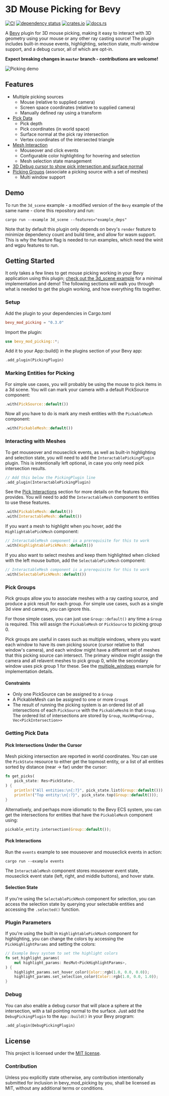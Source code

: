# 3D Mouse Picking for Bevy

[![CI](https://img.shields.io/github/workflow/status/aevyrie/bevy_mod_picking/Continuous%20integration/master)](https://github.com/aevyrie/bevy_mod_picking/actions?query=workflow%3A%22Continuous+integration%22+branch%3Amaster)
[![dependency status](https://deps.rs/repo/github/aevyrie/bevy_mod_picking/status.svg)](https://deps.rs/repo/github/aevyrie/bevy_mod_picking)
[![crates.io](https://img.shields.io/crates/v/bevy_mod_picking)](https://crates.io/crates/bevy_mod_picking)
[![docs.rs](https://docs.rs/bevy_mod_picking/badge.svg)](https://docs.rs/bevy_mod_picking)

A [Bevy](https://github.com/bevyengine/bevy) plugin for 3D mouse picking, making it easy to interact with 3D geometry using your mouse or any other ray casting source! The plugin includes built-in mouse events, highlighting, selection state, multi-window support, and a debug cursor, all of which are opt-in.

**Expect breaking changes in `master` branch - contributions are welcome!**

![Picking demo](https://raw.githubusercontent.com/aevyrie/bevy_mod_picking/master/docs/picking_demo.webp)

## Features
* Multiple picking sources
    * Mouse (relative to supplied camera)
    * Screen space coordinates (relative to supplied camera)
    * Manually defined ray using a transform
* [Pick Data](#getting-pick-data)
    * Pick depth
    * Pick coordinates (in world space)
    * Surface normal at the pick ray intersection
    * Vertex coordinates of the intersected triangle
* [Mesh Interaction](#interacting-with-meshes)
    * Mouseover and click events
    * Configurable color highlighting for hovering and selection
    * Mesh selection state management
* [3D Debug cursor to show pick intersection and surface normal](#debug)
* [Picking Groups](#pick-groups) (associate a picking source with a set of meshes)
    * Multi window support

## Demo

To run the `3d_scene` example - a modified version of the `Bevy` example of the same name - clone this repository and run:

```console
cargo run --example 3d_scene --features="example_deps"
```

Note that by default this plugin only depends on bevy's `render` feature to minimize dependency count and build time, and allow for wasm support. This is why the feature flag is needed to run examples, which need the winit and wgpu features to run.

## Getting Started

It only takes a few lines to get mouse picking working in your Bevy application using this plugin; [check out the 3d_scene example](https://github.com/aevyrie/bevy_mod_picking/blob/master/examples/3d_scene.rs) for a minimal implementation and demo! The following sections will walk you through what is needed to get the plugin working, and how everything fits together.

### Setup

Add the plugin to your dependencies in Cargo.toml

```toml
bevy_mod_picking = "0.3.0"
```

Import the plugin:

```rust
use bevy_mod_picking::*;
```

Add it to your App::build() in the plugins section of your Bevy app:

```rust
.add_plugin(PickingPlugin)
```

### Marking Entities for Picking

For simple use cases, you will probably be using the mouse to pick items in a 3d scene. You will can mark your camera with a default PickSource component:

```rust
.with(PickSource::default())
```

Now all you have to do is mark any mesh entities with the `PickableMesh` component:

```rust
.with(PickableMesh::default())
```

### Interacting with Meshes

To get mouseover and mouseclick events, as well as built-in highlighting and selection state, you will need to add the `InteractablePickingPlugin` plugin. This is intentionally left optional, in case you only need pick intersection results.

```rust
// Add this below the PickingPlugin line
.add_plugin(InteractablePickingPlugin)
```

See the [Pick Interactions](#pick-interactions) section for more details on the features this provides.
You will need to add the `InteractableMesh` component to entities to use these features.

```rust
.with(PickableMesh::default())
.with(InteractableMesh::default())
```

If you want a mesh to highlight when you hover, add the `HighlightablePickMesh` component:

```rust
// InteractableMesh component is a prerequisite for this to work
.with(HighlightablePickMesh::default())
```

If you also want to select meshes and keep them highlighted when clicked with the left mouse button, add the `SelectablePickMesh` component:

```rust
// InteractableMesh component is a prerequisite for this to work
.with(SelectablePickMesh::default())
```

### Pick Groups

Pick groups allow you to associate meshes with a ray casting source, and produce a pick result for each group. For simple use cases, such as a single 3d view and camera, you can ignore this.

For those simple cases, you can just use `Group::default()` any time a `Group` is required. This will assign the `PickableMesh` or `PickSource` to picking group 0.

Pick groups are useful in cases such as multiple windows, where you want each window to have its own picking source (cursor relative to that window's camera), and each window might have a different set of meshes that this picking source can intersect. The primary window might assign the camera and all relavent meshes to pick group 0, while the secondary window uses pick group 1 for these. See the [multiple_windows](https://github.com/aevyrie/bevy_mod_picking/blob/master/examples/multiple_windows.rs) example for implementation details.

#### Constraints

- Only one PickSource can be assigned to a `Group`
- A PickableMesh can be assigned to one or more `Group`s
- The result of running the picking system is an ordered list of all intersections of each `PickSource` with the `PickableMesh`s in that `Group`. The ordered list of intersections are stored by `Group`, `HashMap<Group, Vec<PickIntersection>>`

### Getting Pick Data

#### Pick Intersections Under the Cursor

Mesh picking intersection are reported in world coordinates. You can use the `PickState` resource to either get the topmost entity, or a list of all entities sorted by distance (near -> far) under the cursor:

```rust
fn get_picks(
    pick_state: Res<PickState>,
) {
    println!("All entities:\n{:?}", pick_state.list(Group::default()));
    println!("Top entity:\n{:?}", pick_state.top(Group::default()));
}
```

Alternatively, and perhaps more idiomatic to the Bevy ECS system, you can get the intersections for entities that have the `PickableMesh` component using:

```rust
pickable_entity.intersection(Group::default());
```

#### Pick Interactions

Run the `events` example to see mouseover and mouseclick events in action:

```console
cargo run --example events
```

The `InteractableMesh` component stores mouseover event state, mouseclick event state (left, right, and middle buttons), and hover state.

#### Selection State

If you're using the `SelectablePickMesh` component for selection, you can access the selection state by querying your selectable entities and accessing the `.selected()` function.

### Plugin Parameters

If you're using the built in `HighlightablePickMash` component for highlighting, you can change the colors by accessing the `PickHighlightParams` and setting the colors:

```rust
// Example Bevy system to set the highlight colors
fn set_highlight_params(
    mut highlight_params: ResMut<PickHighlightParams>,
) {
    highlight_params.set_hover_color(Color::rgb(1.0, 0.0, 0.0));
    highlight_params.set_selection_color(Color::rgb(1.0, 0.0, 1.0));
}
```

### Debug

You can also enable a debug cursor that will place a sphere at the intersection, with a tail pointing normal to the surface. Just add the `DebugPickingPlugin` to the `App::build()` in your Bevy program:

```rust
.add_plugin(DebugPickingPlugin)
```

## License

This project is licensed under the [MIT license](https://github.com/aevyrie/bevy_mod_picking/blob/master/LICENSE).

### Contribution

Unless you explicitly state otherwise, any contribution intentionally submitted for inclusion in bevy_mod_picking by you, shall be licensed as MIT, without any additional terms or conditions.
